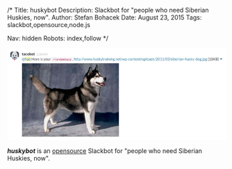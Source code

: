 /*
Title: huskybot
Description: Slackbot for "people who need Siberian Huskies, now".
Author: Stefan Bohacek
Date: August 23, 2015
Tags: slackbot,opensource,node.js

Nav: hidden
Robots: index,follow
*/

[![](/content/bots/slackbots/images/huskybot.png)](https://github.com/hlian/huskybot)

_**huskybot**_ is an [opensource](https://github.com/hlian/huskybot) Slackbot for "people who need Siberian Huskies, now".